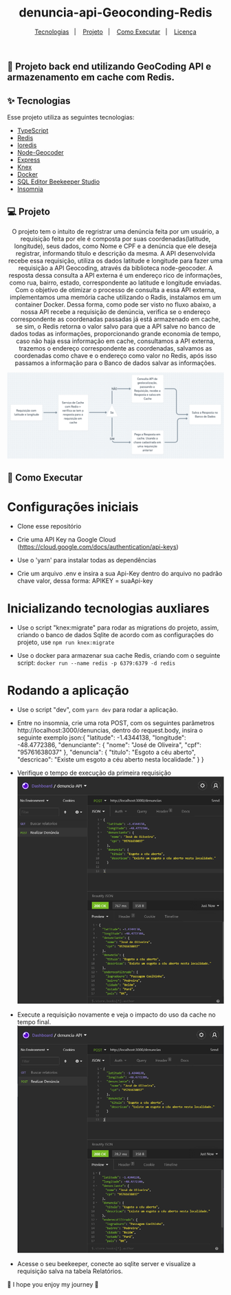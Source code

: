 <h1 align="center">denuncia-api-Geoconding-Redis</h1>

<p align="center">
  <a href="#-Tecnologias">Tecnologias</a>&nbsp;&nbsp;&nbsp;|&nbsp;&nbsp;&nbsp;
  <a href="#-Projeto">Projeto</a>&nbsp;&nbsp;&nbsp;|&nbsp;&nbsp;&nbsp;
  <a href="#-Como Executar">Como Executar</a>&nbsp;&nbsp;&nbsp;|&nbsp;&nbsp;&nbsp;
  <a href="#-Licença">Licença</a>
</p>

<br>

## :book: Projeto back end utilizando GeoCoding API e armazenamento em cache com Redis.


## ✨ Tecnologias

Esse projeto utiliza as seguintes tecnologias:

- [TypeScript](https://www.typescriptlang.org/)
- [Redis](https://redis.io/)
- [Ioredis](https://www.npmjs.com/package/ioredis)
- [Node-Geocoder](https://www.npmjs.com/package/node-geocoder)
- [Express](https://expressjs.com/pt-br/)
- [Knex](http://knexjs.org/)
- [Docker](https://www.docker.com/)
- [SQL Editor Beekeeper Studio](https://www.beekeeperstudio.io/)
- [Insomnia](https://insomnia.rest/)

## 💻 Projeto

<p align="center"> O projeto tem o intuito de regristrar uma denúncia feita por um usuário, a requisição feita por ele é composta por suas coordenadas(latitude, longitude), seus dados, como Nome e CPF e a denúncia que ele deseja registrar, informando título e descrição da mesma. A API desenvolvida recebe essa requisição, utiliza os dados latitude e longitude para fazer uma requisição a API Geocoding, através da biblioteca node-geocoder. A resposta dessa consulta a API externa é um endereço rico de informações, como rua, bairro, estado, correspondente ao latitude e longitude enviadas. Com o objetivo de otimizar o processo de consulta a essa API externa, implementamos uma memória cache utilizando o Radis, instalamos em um container Docker. Dessa forma, como pode ser visto no fluxo abaixo, a nossa API recebe a requisição de denúncia, verifica se o endereço correspondente as coordenadas passadas já está armazenado em cache, se sim, o Redis retorna o valor salvo para que a API salve no banco de dados todas as informações, proporcionando grande economia de tempo, caso não haja essa informação em cache, consultamos a API externa, trazemos o endereço correspondente as coordenadas, salvamos as coordenadas como chave e o endereço como valor no Redis, após isso passamos a informação para o Banco de dados salvar as informações.  
	
![alt text](https://github.com/ianCamposs/denuncia-api-Geoconding-Redis/blob/main/img/Capturar2.PNG)

## 🚀 Como Executar

<h1>Configurações iniciais</h1>

- Clone esse repositório

- Crie uma API Key na Google Cloud (https://cloud.google.com/docs/authentication/api-keys)

- Use o 'yarn' para instalar todas as dependências

- Crie um arquivo .env e insira a sua Api-Key dentro do arquivo no padrão chave valor, dessa forma: APIKEY = suaApi-key

<h1>Inicializando tecnologias auxliares</h1>

- Use o script "knex:migrate" para rodar as migrations do projeto, assim, criando o banco de dados Sqlite de acordo com as configurações do projeto, use `npm run knex:migrate`

- Use o docker para armazenar sua cache Redis, criando com o seguinte script: `docker run --name redis -p 6379:6379 -d redis`


<h1>Rodando a aplicação</h1>

- Use o script "dev", com `yarn dev` para rodar a aplicação.

- Entre no insomnia, crie uma rota POST, com os seguintes parâmetros http://localhost:3000/denuncias, dentro do request.body, insira o seguinte exemplo json:{
	"latitude": -1.4344138,
  "longitude": -48.4772386,
  "denunciante": {
    "nome": "José de Oliveira",
    "cpf": "95761638037"
  },
  "denuncia": {
    "titulo": "Esgoto a céu aberto",
    "descricao": "Existe um esgoto a céu aberto nesta localidade."
  }
}

- Verifique o tempo de execução da primeira requisição
![alt text](https://github.com/ianCamposs/denuncia-api-Geoconding-Redis/blob/main/img/Capturar.PNG)

- Execute a requisição novamente e veja o impacto do uso da cache no tempo final.
![alt text](https://github.com/ianCamposs/denuncia-api-Geoconding-Redis/blob/main/img/Capturar1.PNG)

- Acesse o seu beekeeper, conecte ao sqlite server e visualize a requisição salva na tabela Relatórios.

:tada: I hope you enjoy my journey :tada:
